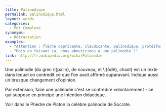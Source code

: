 ```yaml
---
title: Palinodique
permalink: palinodique.html
layout: words
categories:
  - Mot Complexe
synonyms:
  - Rétractation
examples:
  - "Attention : flèche capricante, claudicante, palinodique, protéiforme [interrupteur ON/OFF simulant le goître du prof. en cas de débordement dans l'assistance]"
  - "Mais en faisant ça, nous aboutirions à une palinodie !"
link: http://fr.wikipedia.org/wiki/Palinodie
---
```


Une palinodie (du grec \i{palin}, de nouveau, et \i{ôdê}, chant) est un texte dans lequel on contredit ce que l'on avait affirmé auparavant. Indique aussi un brusque changement d'opinion.

Par extension, faire une palinodie c'est se contredire volontairement - ce qui suppose en principe une intention didactique.

Voir dans le Phèdre de Platon la célèbre palinodie de Socrate.
